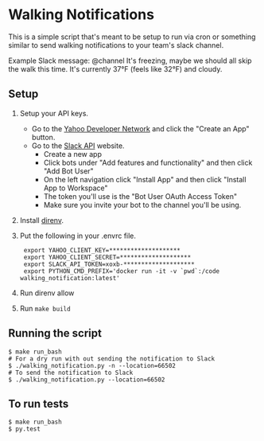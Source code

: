 # Walking Notifications

This is a simple script that's meant to be setup to run via cron or something similar to send walking notifications to your team's slack channel.

Example Slack message: @channel It's freezing, maybe we should all skip the walk this time. It's currently 37°F (feels like 32°F) and cloudy.

## Setup

1. Setup your API keys.
    * Go to the [Yahoo Developer Network](https://developer.yahoo.com/apps/) and click the "Create an App" button.
    * Go to the [Slack API](https://api.slack.com/apps) website.
        - Create a new app
        - Click bots under "Add features and functionality" and then click "Add Bot User"
        - On the left navigation click "Install App" and then click "Install App to Workspace"
        - The token you'll use is the "Bot User OAuth Access Token"
        - Make sure you invite your bot to the channel you'll be using.
        
2. Install [direnv](https://direnv.net/).
3. Put the following in your .envrc file.

        export YAHOO_CLIENT_KEY=********************
        export YAHOO_CLIENT_SECRET=********************
        export SLACK_API_TOKEN=xoxb-********************
        export PYTHON_CMD_PREFIX='docker run -it -v `pwd`:/code walking_notification:latest'

4. Run direnv allow
5. Run `make build`

## Running the script

    $ make run_bash
    # For a dry run with out sending the notification to Slack
    $ ./walking_notification.py -n --location=66502
    # To send the notification to Slack
    $ ./walking_notification.py --location=66502
    
## To run tests

    $ make run_bash
    $ py.test
